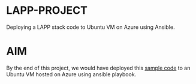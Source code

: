 # LAPP-PROJECT
Deploying a LAPP stack code to Ubuntu VM on Azure using Ansible.

# AIM

By the end of this project, we would have deployed this [sample code](https://github.com/f1amy/laravel-realworld-example-app) to an Ubuntu VM hosted on Azure using ansible playbook.
